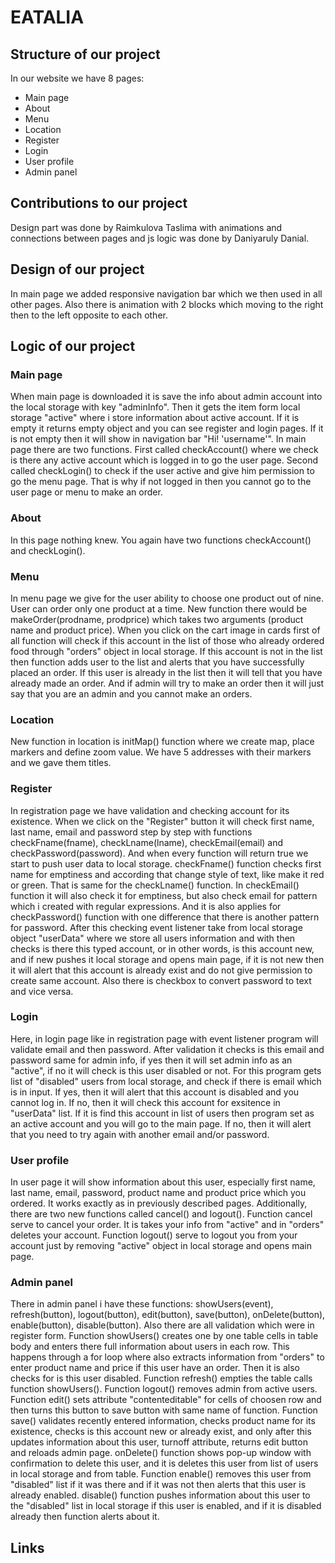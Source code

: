 # EATALIA
## Structure of our project
In our website we have 8 pages:
* Main page
* About
* Menu
* Location
* Register
* Login
* User profile
* Admin panel
## Contributions to our project
Design part was done by Raimkulova Taslima with animations and connections between pages and js logic was done by Daniyaruly Danial.
## Design of our project
In main page we added responsive navigation bar which we then used in all other pages. Also there is animation with 2 blocks which moving to the right then to the left opposite to each other.
## Logic of our project
### Main page
When main page is downloaded it is save the info about admin account into the local storage with key "adminInfo". Then it gets the item form local storage "active" where i store information about active account. If it is empty it returns empty object and you can see register and login pages. If it is not empty then it will show in navigation bar "Hi! 'username'". In main page there are two functions. First called checkAccount() where we check is there any active account which is logged in to go the user page. Second called checkLogin() to check if the user active and give him permission to go the menu page. That is why if not logged in then you cannot go to the user page or menu to make an order.
### About
In this page nothing knew. You again have two functions checkAccount() and checkLogin().
### Menu
In menu page we give for the user ability to choose one product out of nine. User can order only one product at a time. New function there would be makeOrder(prodname, prodprice) which takes two arguments (product name and product price). When you click on the cart image in cards first of all function will check if this account in the list of those who already ordered food through "orders" object in local storage. If this account is not in the list then function adds user to the list and alerts that you have successfully placed an order. If this user is already in the list then it will tell that you have already made an order. And if admin will try to make an order then it will just say that you are an admin and you cannot make an orders.
### Location
New function in location is initMap() function where we create map, place markers and define zoom value. We have 5 addresses with their markers and we gave them titles.
### Register
In registration page we have validation and checking account for its existence. When we click on the "Register" button it will check first name, last name, email and password step by step with functions checkFname(fname), checkLname(lname), checkEmail(email) and checkPassword(password). And when every function will return true we start to push user data to local storage. checkFname() function checks first name for emptiness and according that change style of text, like make it red or green. That is same for the checkLname() function. In checkEmail() function it will also check it for emptiness, but also check email for pattern which i created with regular expressions. And it is also applies for checkPassword() function with one difference that there is another pattern for password. After this checking event listener take from local storage object "userData" where we store all users information and with then checks is there this typed account, or in other words, is this account new, and if new pushes it local storage and opens main page, if it is not new then it will alert that this account is already exist and do not give permission to create same account. Also there is checkbox to convert password to text and vice versa.
### Login
Here, in login page like in registration page with event listener program will validate email and then password. After validation it checks is this email and password same for admin info, if yes then it will set admin info as an "active", if no it will check is this user disabled or not. For this program gets list of "disabled" users from local storage, and check if there is email which is in input. If yes, then it will alert that this account is disabled and you cannot log in. If no, then it will check this account for exsitence in "userData" list. If it is find this account in list of users then program set as an active account and you will go to the main page. If no, then it will alert that you need to try again with another email and/or password.
### User profile
In user page it will show information about this user, especially first name, last name, email, password, product name and product price which you ordered. It works exactly as in previously described pages. Additionally, there are two new functions called cancel() and logout(). Function cancel serve to cancel your order. It is takes your info from "active" and in "orders" deletes your account. Function logout() serve to logout you from your account just by removing "active" object in local storage and opens main page.
### Admin panel
There in admin panel i have these functions: showUsers(event), refresh(button), logout(button), edit(button), save(button), onDelete(button), enable(button), disable(button). Also there are all validation which were in register form. Function showUsers() creates one by one table cells in table body and enters there full information about users in each row. This happens through a for loop where also extracts information from "orders" to enter product name and price if this user have an order. Then it is also checks for is this user disabled. Function refresh() empties the table calls function showUsers(). Function logout() removes admin from active users. Function edit() sets attribute "contenteditable" for cells of choosen row and then turns this button to save button with same name of function. Function save() validates recently entered information, checks product name for its existence, checks is this account new or already exist, and only after this updates information about this user, turnoff attribute, returns edit button and reloads admin page. onDelete() function shows pop-up window with confirmation to delete this user, and it is deletes this user from list of users in local storage and from table. Function enable() removes this user from "disabled" list if it was there and if it was not then alerts that this user is already enabled. disable() function pushes information about this user to the "disabled" list in local storage if this user is enabled, and if it is disabled already then function alerts about it.
## Links
